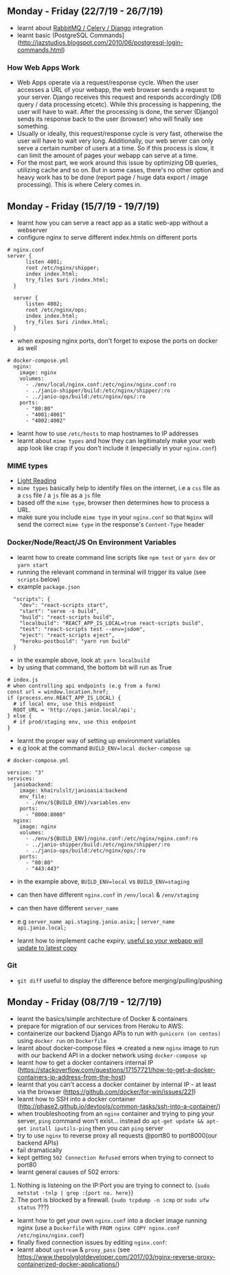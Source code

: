## Monday - Friday (22/7/19 - 26/7/19)
- learnt about [RabbitMQ / Celery / Django](https://simpleisbetterthancomplex.com/tutorial/2017/08/20/how-to-use-celery-with-django.html) integration
- learnt basic (PostgreSQL Commands](http://jazstudios.blogspot.com/2010/06/postgresql-login-commands.html)

### How Web Apps Work
- Web Apps operate via a request/response cycle. When the user accesses a URL of your webapp, the web browser sends a request to your server. Django receives this request and responds accordingly (DB query / data processing etcetc). While this processing is happening, the user will have to wait. After the processing is done, the server (Django) sends its response back to the user (browser) who will finally see something.
- Usually or ideally, this request/response cycle is very fast, otherwise the user will have to wait very long. Additionally, our web server can only serve a certain number of users at a time. So if this process is slow, it can limit the amount of pages your webapp can serve at a time.
- For the most part, we work around this issue by optimizing DB queries, utilizing cache and so on. But in some cases, there's no other option and heavy work has to be done (report page / huge data export / image processing). This is where Celery comes in.

## Monday - Friday (15/7/19 - 19/7/19)
- learnt how you can serve a react app as a static web-app without a webserver
- configure nginx to serve different index.htmls on different ports 

```
# nginx.conf
server {
      listen 4001;
      root /etc/nginx/shipper;
      index index.html;
      try_files $uri /index.html;
  }

  server {
      listen 4002;
      root /etc/nginx/ops;
      index index.html;
      try_files $uri /index.html;
  }
```

- when exposing nginx ports, don't forget to expose the ports on docker as well

```
# docker-compose.yml
  nginx:
    image: nginx
    volumes:
      - ./env/local/nginx.conf:/etc/nginx/nginx.conf:ro
      - ../janio-shipper/build:/etc/nginx/shipper/:ro
      - ../janio-ops/build:/etc/nginx/ops/:ro
    ports:
      - "80:80"
      - "4001:4001"
      - "4002:4002"
```

- learnt how to use `/etc/hosts` to map hostnames to IP addresses
- learnt about `mime types` and how they can legitimately make your web app look like crap if you don't include it (especially in your `nginx.conf`)

### MIME types
- [Light Reading](https://www.cyberciti.biz/faq/how-to-override-content-type-with-nginx-web-server/)
- `mime types` basically help to identify files on the internet, i.e a `css` file as a `css` file / a `js` file as a `js` file
- based off the `mime type`, browser then determines how to process a URL.
- make sure you include `mime type` in your `nginx.conf` so that `Nginx` will send the correct `mime type` in the response's `Content-Type` header

### Docker/Node/React/JS On Environment Variables
- learnt how to create command line scripts like `npm test` or `yarn dev` or `yarn start`
- running the relevant command in terminal will trigger its value (see `scripts` below)
- example `package.json`

```
  "scripts": {
    "dev": "react-scripts start",
    "start": "serve -s build",
    "build": "react-scripts build",
    "localbuild": "REACT_APP_IS_LOCAL=true react-scripts build",
    "test": "react-scripts test --env=jsdom",
    "eject": "react-scripts eject",
    "heroku-postbuild": "yarn run build"
  }
```

- in the example above, look at: `yarn localbuild`
- by using that command, the bottom bit will run as True

```
# index.js 
# when controlling api endpoints (e.g from a form)
const url = window.location.href;
if (process.env.REACT_APP_IS_LOCAL) {
  # if local env, use this endpoint
  ROOT_URL = 'http://ops.janio.local/api';
} else {
  # if prod/staging env, use this endpoint
}
```

- learnt the proper way of setting up environment variables 
- e.g look at the command `BUILD_ENV=local docker-compose up`

```
# docker-compose.yml

version: "3"
services:
  janiobackend:
    image: khairulslt/janioasia:backend
    env_file:
      - ./env/${BUILD_ENV}/variables.env
    ports:
      - "8000:8000"
  nginx:
    image: nginx
    volumes:
      - ./env/${BUILD_ENV}/nginx.conf:/etc/nginx/nginx.conf:ro
      - ../janio-shipper/build:/etc/nginx/shipper/:ro
      - ../janio-ops/build:/etc/nginx/ops/:ro
    ports:
      - "80:80"
      - "443:443"
```

- in the example above, `BUILD_ENV=local` vs `BUILD_ENV=staging`
- can then have different `nginx.conf` in `/env/local` & `/env/staging`
- can then have different `server_name`
- e.g `server_name api.staging.janio.asia;` | `server_name api.janio.local;`

- learnt how to implement cache expiry, [useful so your webapp will update to latest copy](https://www.imperva.com/learn/performance/cache-control/)

### Git
- `git diff` useful to display the difference before merging/pulling/pushing


## Monday - Friday (08/7/19 - 12/7/19)
- learnt the basics/simple architecture of Docker & containers
- prepare for migration of our services from Heroku to AWS:
- containerize our backend Django APIs to run with `gunicorn (on centos)` using `docker run` on `Dockerfile`
- learnt about docker-compose files => created a new `nginx` image to run with our backend API in a docker network using `docker-compose up`
- learnt how to get a docker containers internal IP (https://stackoverflow.com/questions/17157721/how-to-get-a-docker-containers-ip-address-from-the-host)
- learnt that you can't access a docker container by internal IP - at least via the browser (https://github.com/docker/for-win/issues/221)
- learnt how to SSH into a docker container (http://phase2.github.io/devtools/common-tasks/ssh-into-a-container/)
- when troubleshooting from an `nginx` container and trying to ping your server, `ping` command won't exist... instead do `apt-get update && apt-get install iputils-ping` then you can `ping` server
- try to use `nginx` to reverse proxy all requests @port80 to port8000(our backend APIs)
- fail dramatically
- kept getting `502 Connection Refused` errors when trying to connect to port80
- learnt general causes of 502 errors:
1) Nothing is listening on the IP:Port you are trying to connect to. (`sudo netstat -tnlp | grep :{port no. here}`)
2) The port is blocked by a firewall. (`sudo tcpdump -n icmp` or `sudo ufw status` ???)
- learnt how to get your own `nginx.conf` into a docker image running nginx (use a `Dockerfile` with `FROM nginx
COPY nginx.conf /etc/nginx/nginx.conf`)
- finally fixed connection issues by editing `nginx.conf`:
- learnt about `upstream` & `proxy_pass` (see https://www.thepolyglotdeveloper.com/2017/03/nginx-reverse-proxy-containerized-docker-applications/)